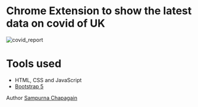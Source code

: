 Chrome Extension to show the latest data on covid of UK
=======
![covid_report](https://user-images.githubusercontent.com/11813341/152206544-8e629f40-bf26-4623-8a75-9621183fd0b5.gif)

# Tools used #
* HTML, CSS and JavaScript
* [Bootstrap 5](https://getbootstrap.com/docs/5.0/getting-started/introduction/)


Author [Sampurna Chapagain](https://twitter.com/saam_codes)
